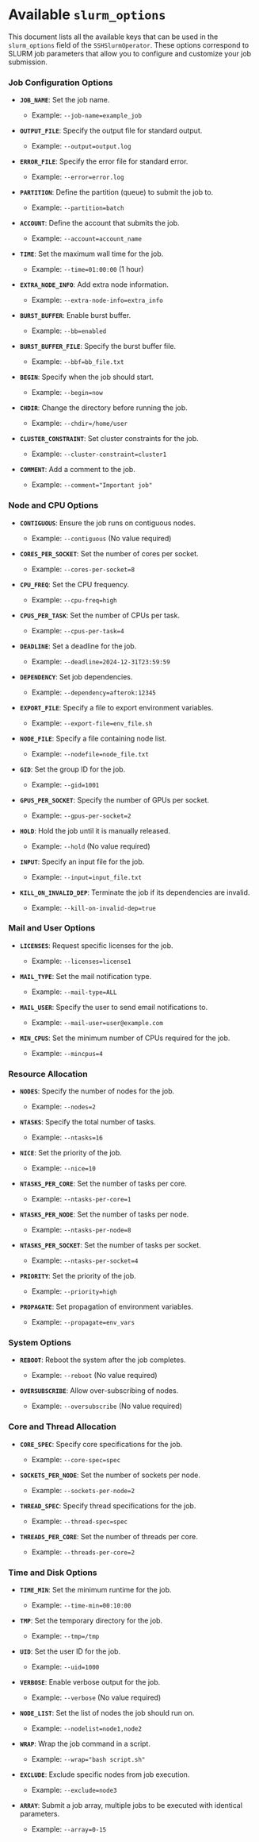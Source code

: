 # Available `slurm_options`

This document lists all the available keys that can be used in the `slurm_options` field of the `SSHSlurmOperator`. These options correspond to SLURM job parameters that allow you to configure and customize your job submission.

### Job Configuration Options

- **`JOB_NAME`**: Set the job name.
  - Example: `--job-name=example_job`

- **`OUTPUT_FILE`**: Specify the output file for standard output.
  - Example: `--output=output.log`

- **`ERROR_FILE`**: Specify the error file for standard error.
  - Example: `--error=error.log`

- **`PARTITION`**: Define the partition (queue) to submit the job to.
  - Example: `--partition=batch`

- **`ACCOUNT`**: Define the account that submits the job.
  - Example: `--account=account_name`

- **`TIME`**: Set the maximum wall time for the job.
  - Example: `--time=01:00:00` (1 hour)

- **`EXTRA_NODE_INFO`**: Add extra node information.
  - Example: `--extra-node-info=extra_info`

- **`BURST_BUFFER`**: Enable burst buffer.
  - Example: `--bb=enabled`

- **`BURST_BUFFER_FILE`**: Specify the burst buffer file.
  - Example: `--bbf=bb_file.txt`

- **`BEGIN`**: Specify when the job should start.
  - Example: `--begin=now`

- **`CHDIR`**: Change the directory before running the job.
  - Example: `--chdir=/home/user`

- **`CLUSTER_CONSTRAINT`**: Set cluster constraints for the job.
  - Example: `--cluster-constraint=cluster1`

- **`COMMENT`**: Add a comment to the job.
  - Example: `--comment="Important job"`

### Node and CPU Options

- **`CONTIGUOUS`**: Ensure the job runs on contiguous nodes.
  - Example: `--contiguous` (No value required)

- **`CORES_PER_SOCKET`**: Set the number of cores per socket.
  - Example: `--cores-per-socket=8`

- **`CPU_FREQ`**: Set the CPU frequency.
  - Example: `--cpu-freq=high`

- **`CPUS_PER_TASK`**: Set the number of CPUs per task.
  - Example: `--cpus-per-task=4`

- **`DEADLINE`**: Set a deadline for the job.
  - Example: `--deadline=2024-12-31T23:59:59`

- **`DEPENDENCY`**: Set job dependencies.
  - Example: `--dependency=afterok:12345`

- **`EXPORT_FILE`**: Specify a file to export environment variables.
  - Example: `--export-file=env_file.sh`

- **`NODE_FILE`**: Specify a file containing node list.
  - Example: `--nodefile=node_file.txt`

- **`GID`**: Set the group ID for the job.
  - Example: `--gid=1001`

- **`GPUS_PER_SOCKET`**: Specify the number of GPUs per socket.
  - Example: `--gpus-per-socket=2`

- **`HOLD`**: Hold the job until it is manually released.
  - Example: `--hold` (No value required)

- **`INPUT`**: Specify an input file for the job.
  - Example: `--input=input_file.txt`

- **`KILL_ON_INVALID_DEP`**: Terminate the job if its dependencies are invalid.
  - Example: `--kill-on-invalid-dep=true`

### Mail and User Options

- **`LICENSES`**: Request specific licenses for the job.
  - Example: `--licenses=license1`

- **`MAIL_TYPE`**: Set the mail notification type.
  - Example: `--mail-type=ALL`

- **`MAIL_USER`**: Specify the user to send email notifications to.
  - Example: `--mail-user=user@example.com`

- **`MIN_CPUS`**: Set the minimum number of CPUs required for the job.
  - Example: `--mincpus=4`

### Resource Allocation

- **`NODES`**: Specify the number of nodes for the job.
  - Example: `--nodes=2`

- **`NTASKS`**: Specify the total number of tasks.
  - Example: `--ntasks=16`

- **`NICE`**: Set the priority of the job.
  - Example: `--nice=10`

- **`NTASKS_PER_CORE`**: Set the number of tasks per core.
  - Example: `--ntasks-per-core=1`

- **`NTASKS_PER_NODE`**: Set the number of tasks per node.
  - Example: `--ntasks-per-node=8`

- **`NTASKS_PER_SOCKET`**: Set the number of tasks per socket.
  - Example: `--ntasks-per-socket=4`

- **`PRIORITY`**: Set the priority of the job.
  - Example: `--priority=high`

- **`PROPAGATE`**: Set propagation of environment variables.
  - Example: `--propagate=env_vars`

### System Options

- **`REBOOT`**: Reboot the system after the job completes.
  - Example: `--reboot` (No value required)

- **`OVERSUBSCRIBE`**: Allow over-subscribing of nodes.
  - Example: `--oversubscribe` (No value required)

### Core and Thread Allocation

- **`CORE_SPEC`**: Specify core specifications for the job.
  - Example: `--core-spec=spec`

- **`SOCKETS_PER_NODE`**: Set the number of sockets per node.
  - Example: `--sockets-per-node=2`

- **`THREAD_SPEC`**: Specify thread specifications for the job.
  - Example: `--thread-spec=spec`

- **`THREADS_PER_CORE`**: Set the number of threads per core.
  - Example: `--threads-per-core=2`

### Time and Disk Options

- **`TIME_MIN`**: Set the minimum runtime for the job.
  - Example: `--time-min=00:10:00`

- **`TMP`**: Set the temporary directory for the job.
  - Example: `--tmp=/tmp`

- **`UID`**: Set the user ID for the job.
  - Example: `--uid=1000`

- **`VERBOSE`**: Enable verbose output for the job.
  - Example: `--verbose` (No value required)

- **`NODE_LIST`**: Set the list of nodes the job should run on.
  - Example: `--nodelist=node1,node2`

- **`WRAP`**: Wrap the job command in a script.
  - Example: `--wrap="bash script.sh"`

- **`EXCLUDE`**: Exclude specific nodes from job execution.
  - Example: `--exclude=node3`

- **`ARRAY`**: Submit a job array, multiple jobs to be executed with identical parameters.
  - Example: `--array=0-15`
